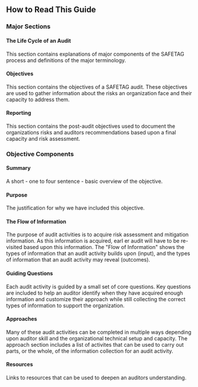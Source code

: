 ## How to Read This Guide

### Major Sections

#### The Life Cycle of an Audit

This section contains explanations of major components of the SAFETAG process and definitions of the major terminology.

#### Objectives

This section contains the objectives of a SAFETAG audit. These objectives are used to gather information about the risks an organization face and their capacity to address them.

#### Reporting

This section contains the post-audit objectives used to document the organizations risks and auditors recommendations based upon a final capacity and risk assessment.

### Objective Components

#### Summary

A short - one to four sentence - basic overview of the objective.

#### Purpose

The justification for why we have included this objective.

#### The Flow of Information

The purpose of audit activities is to acquire risk assessment and mitigation information. As this information is acquired, earl er audit will have to be re-visited based upon this information. The "Flow of Information" shows the types of information that an audit activity builds upon (input), and the types of information that an audit activity may reveal (outcomes).

#### Guiding Questions

Each audit activity is guided by a small set of core questions. Key questions are included to help an auditor identify when they have acquired enough information and customize their approach while still collecting the correct types of information to support the organization.

#### Approaches

Many of these audit activities can be completed in multiple ways depending upon auditor skill and the organizational technical setup and capacity. The approach section includes a list of activites that can be used to carry out parts, or the whole, of the information collection for an audit activity.

#### Resources

Links to resources that can be used to deepen an auditors understanding.
